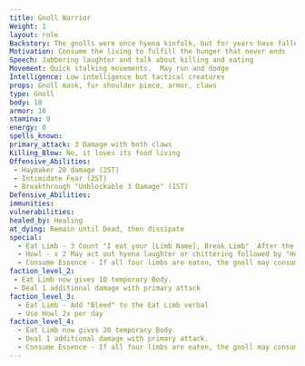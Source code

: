 ```yaml
---
title: Gnoll Warrior
Weight: 1
layout: role
Backstory: The gnolls were once hyena kinfolk, but for years have fallen into madness and darkness.  The madness calls for the gnolls to consume any and all living creatures, sometimes even your own kind.
Motivation: Consume the living to fulfill the hunger that never ends
Speech: Jabbering laughter and talk about killing and eating
Movement: Quick stalking movements.  May run and dodge
Intelligence: Low intelligence but tactical creatures
props: Gnoll mask, fur shoulder piece, armor, claws
type: Gnoll
body: 18
armor: 10
stamina: 9
energy: 0
spells_known:
primary_attack: 3 Damage with both claws
Killing_Blow: No, it loves its food living
Offensive_Abilities: 
 - Haymaker 20 damage (2ST)
 - Intimidate Fear (2ST)
 - Breakthrough "Unblockable 3 Damage" (1ST)
Defensive_Abilities: 
immunities:
vulnerabilities:
healed_by: Healing
at_dying: Remain until Dead, then dissipate
special: 
  - Eat Limb - 3 Count "I eat your [Limb Name], Break Limb"  After the count heal 5 Body. May not use this skill again for 30 seconds.
  - Howl - x 2 May act out hyena laughter or chittering followed by "Howl Fear" and throw 1 spell ammo
  - Consume Essence - If all four limbs are eaten, the gnoll may consume one essence from the body followed by a killing blow.  This may only be done to a character once. "I eat your essence 1,2,3"  This allows the Gnoll Warrior to become a Gnoll Glutton.
faction_level_2:
 - Eat Limb now gives 10 temporary Body. 
 - Deal 1 additional damage with primary attack
faction_level_3: 
  - Eat Limb - Add "Bleed" to the Eat Limb verbal
  - Use Howl 2x per day
faction_level_4: 
  - Eat Limb now gives 20 temporary Body. 
  - Deal 1 additional damage with primary attack. 
  - Consume Essence - If all four limbs are eaten, the gnoll may consume one essence from the body followed by a killing blow.  This may only be done to a character once. "I eat your essence 1,2,3"  This allows the Gnoll Warrior to become a Gnoll Spirit Shaman.
---
```

